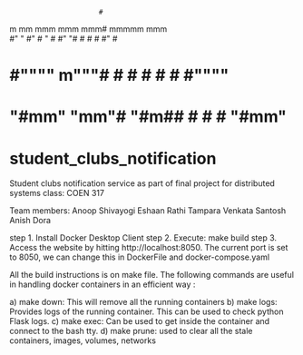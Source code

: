                           #               
  m mm   mmm    mmm    mmm#  mmmmm   mmm  
  #"  " #"  #  "   #  #" "#  # # #  #"  # 
  #     #""""  m"""#  #   #  # # #  #"""" 
  #     "#mm"  "mm"#  "#m##  # # #  "#mm" 

# student_clubs_notification
Student clubs notification service as part of final project for distributed systems class: COEN 317

Team members: 
Anoop Shivayogi
Eshaan Rathi
Tampara Venkata Santosh Anish Dora


step 1. Install Docker Desktop Client
step 2. Execute: make build 
step 3. Access the website by hitting http://localhost:8050. The current port is set to 8050, we can change this in DockerFile and docker-compose.yaml


All the build instructions is on make file. The following commands are useful in handling docker containers in an efficient way :

a) make down: 
            This will remove all the running containers
b) make logs: 
            Provides logs of the running container. This can be used to check python Flask logs.
c) make exec: 
            Can be used to get inside the container and connect to the bash tty. 
d) make prune: 
            used to clear all the stale containers, images, volumes, networks
